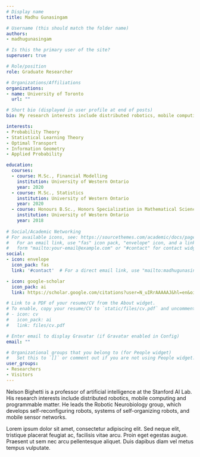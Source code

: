 ```yaml
---
# Display name
title: Madhu Gunasingam

# Username (this should match the folder name)
authors:
- madhugunasingam

# Is this the primary user of the site?
superuser: true

# Role/position
role: Graduate Researcher

# Organizations/Affiliations
organizations:
- name: University of Toronto
  url: ""

# Short bio (displayed in user profile at end of posts)
bio: My research interests include distributed robotics, mobile computing and programmable matter.

interests:
- Probability Theory
- Statistical Learning Theory
- Optimal Transport
- Information Geometry
- Applied Probability

education:
  courses:
  - course: M.Sc., Financial Modelling
    institution: University of Western Ontario
    year: 2020
  - course: M.Sc., Statistics
    institution: University of Western Ontario
    year: 2020
  - course: Honours B.Sc., Honors Specialization in Mathematical Science and Major in Medical Science
    institution: University of Western Ontario
    year: 2018
    
# Social/Academic Networking
# For available icons, see: https://sourcethemes.com/academic/docs/page-builder/#icons
#   For an email link, use "fas" icon pack, "envelope" icon, and a link in the
#   form "mailto:your-email@example.com" or "#contact" for contact widget.
social:
- icon: envelope
  icon_pack: fas
  link: '#contact'  # For a direct email link, use "mailto:madhugunasingam@gmail.com".

- icon: google-scholar
  icon_pack: ai
  link: https://scholar.google.com/citations?user=N_uIRrAAAAAJ&hl=en&oi=sra

# Link to a PDF of your resume/CV from the About widget.
# To enable, copy your resume/CV to `static/files/cv.pdf` and uncomment the lines below.
# - icon: cv
#   icon_pack: ai
#   link: files/cv.pdf

# Enter email to display Gravatar (if Gravatar enabled in Config)
email: ""

# Organizational groups that you belong to (for People widget)
#   Set this to `[]` or comment out if you are not using People widget.
user_groups:
- Researchers
- Visitors
---
```


Nelson Bighetti is a professor of artificial intelligence at the Stanford AI Lab. His research interests include distributed robotics, mobile computing and programmable matter. He leads the Robotic Neurobiology group, which develops self-reconfiguring robots, systems of self-organizing robots, and mobile sensor networks.

Lorem ipsum dolor sit amet, consectetur adipiscing elit. Sed neque elit, tristique placerat feugiat ac, facilisis vitae arcu. Proin eget egestas augue. Praesent ut sem nec arcu pellentesque aliquet. Duis dapibus diam vel metus tempus vulputate.
